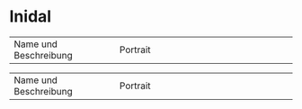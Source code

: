# Inidal

<tabs>
<tab title="Alt-Aegir">
<table>
<tr><td>Name und Beschreibung</td><td width="300">Portrait</td></tr>
<!--<tr><td><b>Kaze:</b> Hohefürst des Windes.</td><td><img src="kaze.png" alt="" /></td></tr>-->
</table>
</tab>
<tab title="Larudia">
<table>
<tr><td>Name und Beschreibung</td><td width="300">Portrait</td></tr>
</table>
</tab>
</tabs>